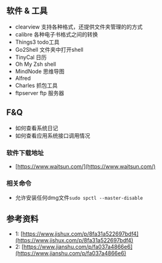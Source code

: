 ## 软件 & 工具

+ clearview 支持各种格式，还提供文件夹管理的的方式
+ calibre 各种电子书格式之间的转换
+ Things3 todo工具
+ Go2Shell 文件夹中打开shell
+ TinyCal 日历
+ Oh My Zsh shell
+ MindNode 思维导图
+ Alfred 
+ Charles 抓包工具
+ ftpserver ftp 服务器


## F&Q
+ 如何查看系统日记
+ 如何查看应用系统接口调用情况

    


### 软件下载地址
+ [https://www.waitsun.com/](https://www.waitsun.com/)
### 相关命令
+ 允许安装任何dmg文件`sudo spctl --master-disable`





## 参考资料
+ 1: [https://www.jishux.com/p/8fa31a522697bdf4](https://www.jishux.com/p/8fa31a522697bdf4)
+ 2: [https://www.jianshu.com/p/fa037a4866e6](https://www.jianshu.com/p/fa037a4866e6)